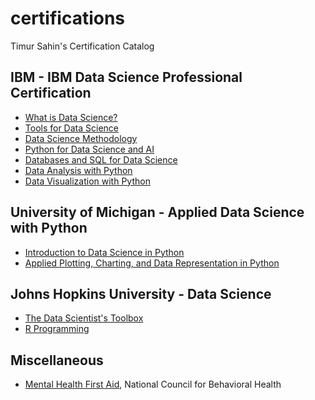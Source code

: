 # certifications
Timur Sahin's Certification Catalog

## IBM - IBM Data Science Professional Certification
* [What is Data Science?](IBM/01_WhatIsDataScience.pdf)
* [Tools for Data Science](IBM/02_ToolsForDataScience.pdf)
* [Data Science Methodology](IBM/03_DataScienceMethodology.pdf)
* [Python for Data Science and AI](IBM/04_PythonForDataScienceAndAI.pdf)
* [Databases and SQL for Data Science](IBM/05_DatabasesAndSQLForDataScience.pdf)
* [Data Analysis with Python](IBM/06_DataAnalysisWithPython.pdf)
* [Data Visualization with Python](IBM/07_DataVisualizationWithPython.pdf)

## University of Michigan - Applied Data Science with Python
* [Introduction to Data Science in Python](UMich/01_IntroToDataScience.pdf)
* [Applied Plotting, Charting, and Data Representation in Python](UMich/02_AppliedPlottingChartingAndDataRep.pdf)

## Johns Hopkins University - Data Science
* [The Data Scientist's Toolbox](JHU/01_TheDataScientistsToolbox.pdf)
* [R Programming](JHU/02_RProgramming.pdf)

## Miscellaneous
* [Mental Health First Aid](Misc/MentalHealthFirstAid.pdf), National Council for Behavioral Health
